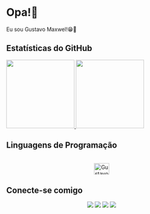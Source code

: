 # Opa!👋 
Eu sou Gustavo Maxwel!😁🏀

## Estatísticas do GitHub

<a href="https://github.com/gustavo-oliveiraa">
  <img height="180em" src="https://github-readme-stats.vercel.app/api?username=gustavo-oliveiraa&show_icons=true&theme=dark&include_all_commits=true&count_private=true">
  <img height="180em" src="https://github-readme-stats.vercel.app/api/top-langs/?username=gustavo-oliveiraa&layout=compact&theme=dark">
</a>

## Linguagens de Programação

<div align="center" style="display: inline_block"><br>
  <img align="center" alt="Gustavo-C" height="30" width="40" src="https://cdn.jsdelivr.net/gh/devicons/devicon/icons/c/c-original.svg">
  <!-- Adicione outros ícones de linguagem de programação da mesma forma -->
</div>

## Conecte-se comigo

<div align="center">
  <a href="http://api.whatsapp.com/send?phone=5561998077788" target="_blank"><img src="https://img.shields.io/badge/WhatsApp-25D366?style=for-the-badge&logo=whatsapp&logoColor=white"  target="_blank"></a>
  <a href="https://www.instagram.com/guto_max.001/" target="_blank"><img src="https://img.shields.io/badge/-Instagram-%23E4405F?style=for-the-badge&logo=instagram&logoColor=white" target="_blank"></a>
  <a href="https://www.linkedin.com/in/gustavo-maxwel-de-sousa-oliveira-b56200253/" target="_blank"><img src="https://img.shields.io/badge/-LinkedIn-%230077B5?style=for-the-badge&logo=linkedin&logoColor=white" target="_blank"></a>
  <a href="mailto:maxwelgustavo@gmail.com"><img src="https://img.shields.io/badge/-Gmail-%23333?style=for-the-badge&logo=gmail&logoColor=white" target="_blank"></a> 
</div>
